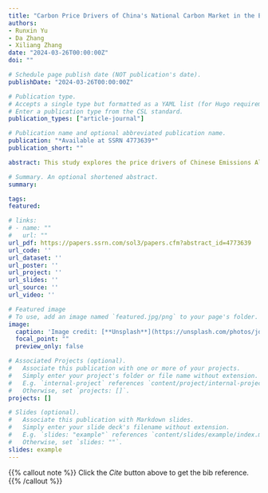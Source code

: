 ```yaml
---
title: "Carbon Price Drivers of China's National Carbon Market in the Early Stage"
authors:
- Runxin Yu
- Da Zhang
- Xiliang Zhang
date: "2024-03-26T00:00:00Z"
doi: ""

# Schedule page publish date (NOT publication's date).
publishDate: "2024-03-26T00:00:00Z"

# Publication type.
# Accepts a single type but formatted as a YAML list (for Hugo requirements).
# Enter a publication type from the CSL standard.
publication_types: ["article-journal"]

# Publication name and optional abbreviated publication name.
publication: "*Available at SSRN 4773639*"
publication_short: ""

abstract: This study explores the price drivers of Chinese Emissions Allowances (CEAs) in the early stage of China’s national carbon market. Using daily time series data from July 2021 to July 2023, we find limited influence from conventional drivers, including energy prices and economic factors. Instead, national power generation emerges as a significant driver. These are primarily due to the distinct institutional features of China’s national carbon market, notably its rate-based system and sectoral coverage. Moreover, the study uncovers cumulative abnormal volatility in CEA prices ranging from 12% to 20% around the end of the first compliance cycle, reflecting sentiments about the policy design and participants’ limited understanding about carbon trading. Our results extend previous literature regarding carbon pricing determinants by highlighting China’s unique carbon market design, comparing it with the western programs, and offering valuable insights for tailored market-based policies in developing countries.

# Summary. An optional shortened abstract.
summary:

tags:
featured:

# links:
# - name: ""
#   url: ""
url_pdf: https://papers.ssrn.com/sol3/papers.cfm?abstract_id=4773639
url_code: ''
url_dataset: ''
url_poster: ''
url_project: ''
url_slides: ''
url_source: ''
url_video: ''

# Featured image
# To use, add an image named `featured.jpg/png` to your page's folder. 
image:
  caption: 'Image credit: [**Unsplash**](https://unsplash.com/photos/jdD8gXaTZsc)'
  focal_point: ""
  preview_only: false

# Associated Projects (optional).
#   Associate this publication with one or more of your projects.
#   Simply enter your project's folder or file name without extension.
#   E.g. `internal-project` references `content/project/internal-project/index.md`.
#   Otherwise, set `projects: []`.
projects: []

# Slides (optional).
#   Associate this publication with Markdown slides.
#   Simply enter your slide deck's filename without extension.
#   E.g. `slides: "example"` references `content/slides/example/index.md`.
#   Otherwise, set `slides: ""`.
slides: example
---
```


{{% callout note %}}
Click the *Cite* button above to get the bib reference.
{{% /callout %}}

